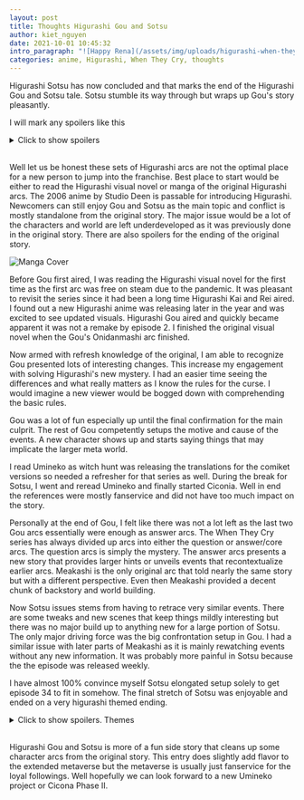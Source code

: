 ```yaml
---
layout: post
title: Thoughts Higurashi Gou and Sotsu
author: kiet_nguyen
date: 2021-10-01 10:45:32
intro_paragraph: "![Happy Rena](/assets/img/uploads/higurashi-when-they-cry-gou.png)"
categories: anime, Higurashi, When They Cry, thoughts
---
```

Higurashi Sotsu has now concluded and that marks the end of the Higurashi Gou and Sotsu tale. Sotsu stumble its way through but wraps up Gou's story pleasantly.

I will mark any spoilers like this

<details>
  <summary>Click to show spoilers</summary>
  <p style="color:red">Rika is incompetent.</p>
</details>

<br>

Well let us be honest these sets of Higurashi arcs are not the optimal place for a new person to jump into the franchise. Best place to start would be either to read the Higurashi visual novel or manga of the original Higurashi arcs. The 2006 anime by Studio Deen is passable for introducing Higurashi. Newcomers can still enjoy Gou and Sotsu as the main topic and conflict is mostly standalone from the original story. The major issue would be a lot of the characters and world are left underdeveloped as it was previously done in the original story.  There are also spoilers for the ending of the original story.

![Manga Cover](https://upload.wikimedia.org/wikipedia/en/9/9b/Abducted_By_Demon_Arc_manga_1.png "Manga Cover")

Before Gou first aired, I was reading the Higurashi visual novel for the first time as the first arc was free on steam due to the pandemic. It was pleasant to revisit the series since it had been a long time Higurashi Kai and Rei aired. I found out a new Higurashi anime was releasing later in the year and was excited to see updated visuals. Higurashi Gou aired and quickly became apparent it was not a remake by episode 2. I finished the original visual novel when the Gou's Onidanmashi arc finished. 

Now armed with refresh knowledge of the original, I am able to recognize Gou presented lots of interesting changes. This increase my engagement with solving Higurashi's new mystery. I had an easier time seeing the differences and what really matters as I know the rules for the curse. I would imagine a new viewer would be bogged down with comprehending the basic rules.

Gou was a lot of fun especially up until the final confirmation for the main culprit. The rest of Gou competently setups the motive and cause of the events. A new character shows up and starts saying things that may implicate the larger meta world.

I read Umineko as witch hunt was releasing the translations for the comiket versions so needed a refresher for that series as well. During the break for Sotsu, I went and reread Umineko and finally started Ciconia. Well in end the references were mostly fanservice and did not have too much impact on the story.

Personally at the end of Gou, I felt like there was not a lot left as the last two Gou arcs essentially were enough as answer arcs. The When They Cry series has always divided up arcs into either the question or answer/core arcs. The question arcs is simply the mystery. The answer arcs presents a new story that provides larger hints or unveils events that recontextualize earlier arcs. Meakashi is the only original arc that told nearly the same story but with a different perspective. Even then Meakashi provided a decent chunk of backstory and world building.

Now Sotsu issues stems from having to retrace very similar events. There are some tweaks and new scenes that keep things mildly interesting but there was no major build up to anything new for a large portion of Sotsu. The only major driving force was the big confrontation setup in Gou. I had a similar issue with later parts of Meakashi as it is mainly rewatching events without any new information. It was probably more painful in Sotsu because the the episode was released weekly.

I have almost 100% convince myself Sotsu elongated setup solely to get episode 34 to fit in somehow. The final stretch of Sotsu was enjoyable and ended on a very higurashi themed ending.

<details>
  <summary>Click to show spoilers. Themes</summary>

A theme in the original story is the lack in bonds and communication would lead to sin. Mental illnesses is also a major motif. Gou and Sotsu is one way to follow up on these ideas. It is the excessive clinging to bonds that results in this round of tragedy. 

The root of the problem was shown during Satokowashi where Rika's dream and Satoko's dream are in conflict. A scenario that can occur during graduation where friends have to choose to split up or follow one another. We are shown why Satoko does not like her lifestyle following Rika. Satoko faces deteriorating mental health and with signs of abandonment. Audience can sympathize with Satoko plight. Obviously the answer is not murder. It just creates a loop of tragedy. 

It is only when Rika finally confronts Satoko pushes for a reason. Sotsu Episode 14 was a nice visual treat but it was mainly a flashy way of saying Rika and Satoko needed to confront each other. In the end both, parties have dreams in direct conflict. They express why the other is not able to fulfill each other's dream and the solution is to go their separate ways to purse the next best option. Moving on to their own lives does not mean forsaking the other for all eternity. There will always be chances in the future to reconnect. 

Lesson is that both parties need to communicate and agree that their dreams may not workout but they still can hold onto their bonds.  Sotsu ends with a new version of You to fit into the themes. 
</details>

<br>

Higurashi Gou and Sotsu is more of a fun side story that cleans up some character arcs from the original story. This entry does slightly add flavor to the extended metaverse but the metaverse is usually just fanservice for the loyal followings. Well hopefully we can look forward to a new Umineko project or Cicona Phase II.